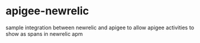 # apigee-newrelic
sample integration between newrelic and apigee to allow apigee activities to show as spans in newrelic apm
